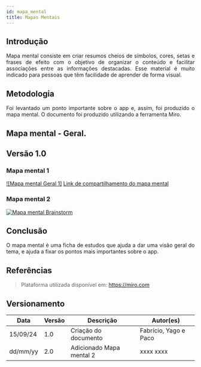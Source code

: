 ```yaml
---
id: mapa_mental
title: Mapas Mentais
---
```

 
## Introdução
 
<p align = "justify">
Mapa mental consiste em criar resumos cheios de símbolos, cores, setas e frases de efeito com o objetivo de organizar o conteúdo e facilitar associações entre as informações destacadas. Esse material é muito indicado para pessoas que têm facilidade de aprender de forma visual.
</p>
 
## Metodologia
 
<p align = "justify">
Foi levantado um ponto importante sobre o app e, assim, foi produzido o mapa mental. O documento foi produzido utilizando a ferramenta Miro.
</p>
 
## Mapa mental - Geral.
 
## Versão 1.0
 
### Mapa mental 1
 
[![Mapa mental Geral 1]](../assets/mapa_mental.png)
[Link de compartilhamento  do mapa mental](https://miro.com/welcomeonboard/UDF5aUxSRGkwSEJEQmdLMmtnTnFvZjBuVXBBSVNFczR4RElBZjU3N0hVd000V2pkdHNDVzNtUmw5NG9mRGpQbHwzNDU4NzY0NjAxMjA3ODk2OTUzfDI=?share_link_id=166302942778)
 
 
### Mapa mental 2
 
[![Mapa mental Brainstorm](../assets/Mapas_mentais/...png)](assets/Mapas_mentais/....png)
 
## Conclusão
 
<p align = "justify">
O mapa mental é uma ficha de estudos que ajuda a dar uma visão geral do tema, e ajuda a fixar os pontos mais importantes sobre o app.
</p>
 
## Referências
 
> Plataforma utilizada disponível em: https://miro.com
 
## Versionamento
| Data | Versão | Descrição | Autor(es) |
| -- | -- | -- | -- |
| 15/09/24 | 1.0 | Criação do documento | Fabrício, Yago e Paco |
| dd/mm/yy | 2.0 | Adicionado Mapa mental 2 | xxxx xxxx |
